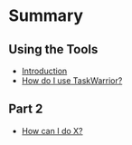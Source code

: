 # Summary

## Using the Tools

* [Introduction](README.md)
* [How do I use TaskWarrior?](first-question.md)

## Part 2

* [How can I do X?](second-question.md)

